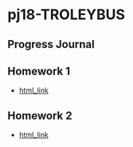 # pj18-TROLEYBUS

## Progress Journal

## Homework 1

+ [html_link](Rmarkdown.html)

## Homework 2
+ [html_link](automative.html)
